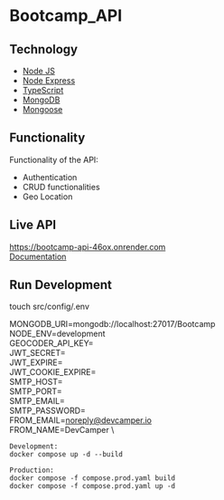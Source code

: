 # Bootcamp_API

## Technology

- [Node JS](https://nodejs.org/)
- [Node Express](https://expressjs.com/)
- [TypeScript](https://www.typescriptlang.org/)
- [MongoDB](https://mongodb.com/)
- [Mongoose](https://mongoosejs.com/)

## Functionality

Functionality of the API:

- Authentication
- CRUD functionalities
- Geo Location

## Live API

https://bootcamp-api-46ox.onrender.com
</br>
<a href="https://documenter.getpostman.com/view/19017681/UVyoXeJR#ccdf65d6-13df-46d4-be81-f6580c144d4f" target="_blank">Documentation</a>

## Run Development

touch src/config/.env

MONGODB_URI=mongodb://localhost:27017/Bootcamp \
NODE_ENV=development \
GEOCODER_API_KEY= \
JWT_SECRET= \
JWT_EXPIRE= \
JWT_COOKIE_EXPIRE= \
SMTP_HOST= \
SMTP_PORT= \
SMTP_EMAIL= \
SMTP_PASSWORD= \
FROM_EMAIL=noreply@devcamper.io \
FROM_NAME=DevCamper \

```
Development:
docker compose up -d --build

Production:
docker compose -f compose.prod.yaml build
docker compose -f compose.prod.yaml up -d
```
